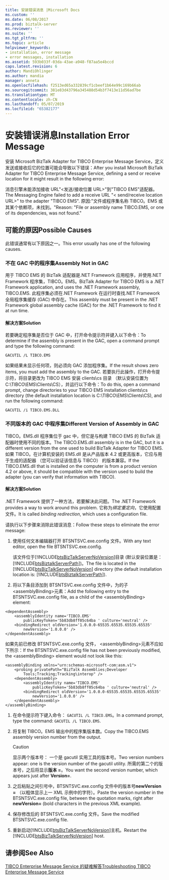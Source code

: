 ```yaml
---
title: 安装错误消息 |Microsoft Docs
ms.custom: ''
ms.date: 06/08/2017
ms.prod: biztalk-server
ms.reviewer: ''
ms.suite: ''
ms.tgt_pltfrm: ''
ms.topic: article
helpviewer_keywords:
- installation, error message
- error messages, installation
ms.assetid: 593b033f-03da-43ae-a948-f87aa5e4bccd
caps.latest.revision: 6
author: MandiOhlinger
ms.author: mandia
manager: anneta
ms.openlocfilehash: f2513ed65a332839cf1cbeef1b64e99c169b66ab
ms.sourcegitcommit: 381e83d43796a345488d54b3f7413e11d56ad7be
ms.translationtype: MT
ms.contentlocale: zh-CN
ms.lasthandoff: 05/07/2019
ms.locfileid: "65382177"
---
```

# <a name="installation-error-message"></a><span data-ttu-id="44676-102">安装错误消息</span><span class="sxs-lookup"><span data-stu-id="44676-102">Installation Error Message</span></span>
<span data-ttu-id="44676-103">安装 Microsoft BizTalk Adapter for TIBCO Enterprise Message Service，定义发送或接收后它的位置可能会导致以下错误：</span><span class="sxs-lookup"><span data-stu-id="44676-103">After you install Microsoft BizTalk Adapter for TIBCO Enterprise Message Service, defining a send or receive location for it might result in the following error:</span></span>  
  
 <span data-ttu-id="44676-104">消息引擎未能添加接收 URL"\<发送/接收位置 URL\>"到"TIBCO EMS"适配器。</span><span class="sxs-lookup"><span data-stu-id="44676-104">The Messaging Engine failed to add a receive URL "\< send/receive location URL\>" to the adapter "TIBCO EMS".</span></span> <span data-ttu-id="44676-105">原因:"文件或程序集名称 TIBCO。EMS 或其某个依赖项，未找到。"</span><span class="sxs-lookup"><span data-stu-id="44676-105">Reason: "File or assembly name TIBCO.EMS, or one of its dependencies, was not found."</span></span>  
  
## <a name="possible-causes"></a><span data-ttu-id="44676-106">可能的原因</span><span class="sxs-lookup"><span data-stu-id="44676-106">Possible Causes</span></span>  
 <span data-ttu-id="44676-107">此错误通常有以下原因之一。</span><span class="sxs-lookup"><span data-stu-id="44676-107">This error usually has one of the following causes.</span></span>  
  
### <a name="assembly-not-in-gac"></a><span data-ttu-id="44676-108">不在 GAC 中的程序集</span><span class="sxs-lookup"><span data-stu-id="44676-108">Assembly Not in GAC</span></span>  
 <span data-ttu-id="44676-109">用于 TIBCO EMS 的 BizTalk 适配器是.NET Framework 应用程序，并使用.NET Framework 程序集，TIBCO。EMS。</span><span class="sxs-lookup"><span data-stu-id="44676-109">BizTalk Adapter for TIBCO EMS is a .NET Framework application, and uses the .NET Framework assembly, TIBCO.EMS.</span></span> <span data-ttu-id="44676-110">此程序集必须在.NET Framework 在运行时查找.NET Framework 全局程序集缓存 (GAC) 中存在。</span><span class="sxs-lookup"><span data-stu-id="44676-110">This assembly must be present in the .NET Framework global assembly cache (GAC) for the .NET Framework to find it at run time.</span></span>  
  
#### <a name="solution"></a><span data-ttu-id="44676-111">解决方案</span><span class="sxs-lookup"><span data-stu-id="44676-111">Solution</span></span>  
 <span data-ttu-id="44676-112">若要确定程序集是否位于 GAC 中，打开命令提示符并键入以下命令：</span><span class="sxs-lookup"><span data-stu-id="44676-112">To determine if the assembly is present in the GAC, open a command prompt and type the following command:</span></span>  
  
 `GACUTIL /L TIBCO.EMS`  
  
 <span data-ttu-id="44676-113">如果结果未显示任何项，则必须向 GAC 添加程序集。</span><span class="sxs-lookup"><span data-stu-id="44676-113">If the result shows zero items, you must add the assembly to the GAC.</span></span> <span data-ttu-id="44676-114">若要执行此操作，打开命令提示符，将目录更改为 TIBCO EMS 安装 clients\cs 目录 （默认安装位置为 C:\TIBCO\EMS\Clients\CS），并运行以下命令：</span><span class="sxs-lookup"><span data-stu-id="44676-114">To do this, open a command prompt, change directories to your TIBCO EMS installation clients\cs directory (the default installation location is C:\TIBCO\EMS\Clients\CS), and run the following command:</span></span>  
  
 `GACUTIL /i TIBCO.EMS.DLL`  
  
### <a name="different-version-of-assembly-in-gac"></a><span data-ttu-id="44676-115">不同版本的 GAC 中程序集</span><span class="sxs-lookup"><span data-stu-id="44676-115">Different Version of Assembly in GAC</span></span>  
 <span data-ttu-id="44676-116">TIBCO。EMS.dll 程序集位于 gac 中，但它是与构建 TIBCO EMS 的 BizTalk 适配器时使用不同的版本。</span><span class="sxs-lookup"><span data-stu-id="44676-116">The TIBCO.EMS.dll assembly is in the GAC, but it is a different version from the one used to build BizTalk Adapter for TIBCO EMS.</span></span> <span data-ttu-id="44676-117">如果 TIBCO。在计算机安装的 EMS.dll 是从产品版本 4.2 或更高版本，它应与用于生成的适配器 （您可以验证该信息与 TIBCO） 的版本兼容。</span><span class="sxs-lookup"><span data-stu-id="44676-117">If the TIBCO.EMS.dll that is installed on the computer is from a product version 4.2 or above, it should be compatible with the version used to build the adapter (you can verify that information with TIBCO).</span></span>  
  
#### <a name="solution"></a><span data-ttu-id="44676-118">解决方案</span><span class="sxs-lookup"><span data-stu-id="44676-118">Solution</span></span>  
 <span data-ttu-id="44676-119">.NET Framework 提供了一种方法，若要解决此问题。</span><span class="sxs-lookup"><span data-stu-id="44676-119">The .NET Framework provides a way to work around this problem.</span></span> <span data-ttu-id="44676-120">它称为*绑定重定向*，它使用配置文件。</span><span class="sxs-lookup"><span data-stu-id="44676-120">It is called *binding redirection*, which uses a configuration file.</span></span>  
  
 <span data-ttu-id="44676-121">请执行以下步骤来消除此错误消息：</span><span class="sxs-lookup"><span data-stu-id="44676-121">Follow these steps to eliminate the error message:</span></span>  
  
1. <span data-ttu-id="44676-122">使用任何文本编辑器打开 BTSNTSVC.exe.config 文件。</span><span class="sxs-lookup"><span data-stu-id="44676-122">With any text editor, open the file BTSNTSVC.exe.config.</span></span>  
  
    <span data-ttu-id="44676-123">该文件位于[!INCLUDE[btsBizTalkServerNoVersion](../includes/btsbiztalkservernoversion-md.md)]目录 (默认安装位置是： [!INCLUDE[btsBiztalkServerPath](../includes/btsbiztalkserverpath-md.md)])。</span><span class="sxs-lookup"><span data-stu-id="44676-123">The file is located in the [!INCLUDE[btsBizTalkServerNoVersion](../includes/btsbiztalkservernoversion-md.md)] directory (the default installation location is: [!INCLUDE[btsBiztalkServerPath](../includes/btsbiztalkserverpath-md.md)]).</span></span>  
  
2. <span data-ttu-id="44676-124">将以下条目添加到 BTSNTSVC.exe.config 文件中，为的子\<assemblyBinding\>元素：</span><span class="sxs-lookup"><span data-stu-id="44676-124">Add the following entry to the BTSNTSVC.exe.config file, as a child of the \<assemblyBinding\> element:</span></span>  
  
```  
<dependentAssembly>  
    <assemblyIdentity name='TIBCO.EMS'  
        publicKeyToken='5b83db8ff05c64ba ' culture='neutral' />  
    <bindingRedirect oldVersion='1.0.0.0-65535.65535.65535.65535'  
        newVersion='1.0.0.0' />  
</dependentAssembly>  
```  
  
 <span data-ttu-id="44676-125">如果先前已修改 BTSNTSVC.exe.config 文件， \<assemblyBinding\>元素不应如下所示：</span><span class="sxs-lookup"><span data-stu-id="44676-125">If the BTSNTSVC.exe.config file has not been previously modified, the \<assemblyBinding\> element would not look like this:</span></span>  
  
```  
<assemblyBinding xmlns="urn:schemas-microsoft-com:asm.v1">  
    <probing privatePath="BizTalk Assemblies;Developer  
        Tools;Tracking;Tracking\interop" />  
    <dependentAssembly>  
        <assemblyIdentity name='TIBCO.EMS'  
            publicKeyToken='5b83db8ff05c64ba ' culture='neutral' />  
        <bindingRedirect oldVersion='1.0.0.0-65535.65535.65535.65535'  
            newVersion='1.0.0.0' />  
    </dependentAssembly>  
</assemblyBinding>  
```  
  
1. <span data-ttu-id="44676-126">在命令提示符下键入命令： `GACUTIL /L TIBCO.EMS`。</span><span class="sxs-lookup"><span data-stu-id="44676-126">In a command prompt, type the command: `GACUTIL /L TIBCO.EMS`.</span></span>  
  
2. <span data-ttu-id="44676-127">将复制 TIBCO。EMS 输出中的程序集版本数。</span><span class="sxs-lookup"><span data-stu-id="44676-127">Copy the TIBCO.EMS assembly version number from the output.</span></span>  
  
   > [!CAUTION]
   >  <span data-ttu-id="44676-128">显示两个版本号： 一个是 gacutil 实用工具的版本号。</span><span class="sxs-lookup"><span data-stu-id="44676-128">Two version numbers appear: one is the version number of the gacutil utility.</span></span> <span data-ttu-id="44676-129">所需的第二个的版本号，之后将显示**版本 =**。</span><span class="sxs-lookup"><span data-stu-id="44676-129">You want the second version number, which appears just after **Version=**.</span></span>  
  
3. <span data-ttu-id="44676-130">之后粘贴之间引号中，BTSNTSVC.exe.config 文件中的版本号**newVersion =** （以粗体显示上一 XML 示例中的字符）。</span><span class="sxs-lookup"><span data-stu-id="44676-130">Paste the version number in the BTSNTSVC.exe.config file, between the quotation marks, right after **newVersion=** (bold characters in the previous XML example).</span></span>  
  
4. <span data-ttu-id="44676-131">保存修改后的 BTSNTSVC.exe.config 文件。</span><span class="sxs-lookup"><span data-stu-id="44676-131">Save the modified BTSNTSVC.exe.config file.</span></span>  
  
5. <span data-ttu-id="44676-132">重新启动[!INCLUDE[btsBizTalkServerNoVersion](../includes/btsbiztalkservernoversion-md.md)]主机。</span><span class="sxs-lookup"><span data-stu-id="44676-132">Restart the [!INCLUDE[btsBizTalkServerNoVersion](../includes/btsbiztalkservernoversion-md.md)] host.</span></span>  
  
## <a name="see-also"></a><span data-ttu-id="44676-133">请参阅</span><span class="sxs-lookup"><span data-stu-id="44676-133">See Also</span></span>  
 [<span data-ttu-id="44676-134">TIBCO Enterprise Message Service 的疑难解答</span><span class="sxs-lookup"><span data-stu-id="44676-134">Troubleshooting TIBCO Enterprise Message Service</span></span>](../core/troubleshooting-tibco-enterprise-message-service.md)